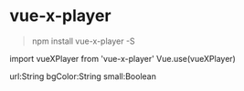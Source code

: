 # vue-x-player

> npm install vue-x-player -S
  
  import vueXPlayer from 'vue-x-player'
  Vue.use(vueXPlayer)
  
  url:String
  bgColor:String
  small:Boolean




